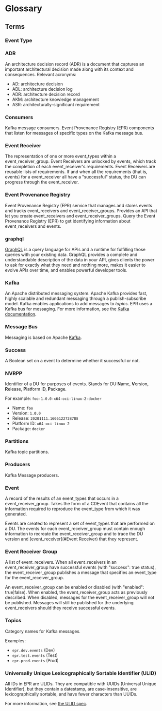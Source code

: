 # Glossary

## Terms

### Event Type

### ADR

An architecture decision record (ADR) is a document that captures an important
architectural decision made along with its context and consequences. Relevant
acronyms:

- AD: architecture decision
- ADL: architecture decision log
- ADR: architecture decision record
- AKM: architecture knowledge management
- ASR: architecturally-significant requirement

### Consumers

Kafka message consumers. Event Provenance Registry (EPR) components that listen
for messages of specific types on the Kafka message bus.

### Event Receiver

The representation of one or more event_types within a event_receiver_group.
Event Receivers are unlocked by events, which track the completion of each
event_receiver's requirements. Event Receivers are reusable lists of
requirements. If and when all the requirements (that is, events) for a
event_receiver all have a "successful" status, the DU can progress through the
event_receiver.

### Event Provenance Registry

Event Provenance Registry (EPR) service that manages and stores events and
tracks event_receivers and event_receiver_groups. Provides an API that let you
create event_receivers and event_receiver_groups. Query the Event Provenance
Registry (EPR) to get identifying information about event_receivers and events.

### graphql

[GraphQL](https://graphql.org/) is a query language for APIs and a runtime for
fulfilling those queries with your existing data. GraphQL provides a complete
and understandable description of the data in your API, gives clients the power
to ask for exactly what they need and nothing more, makes it easier to evolve
APIs over time, and enables powerful developer tools.

### Kafka

An Apache distributed messaging system. Apache Kafka provides fast, highly
scalable and redundant messaging through a publish-subscribe model. Kafka
enables applications to add messages to _topics_. EPR uses a Kafka bus for
messaging. For more information, see the
[Kafka documentation](http://kafka.apache.org/documentation.html).

### Message Bus

Messaging is based on Apache [Kafka](#kafka).

### Success

A Boolean set on a event to determine whether it successful or not.

### NVRPP

Identifier of a DU for purposes of events. Stands for DU **N**ame, **V**ersion,
**R**elease, **P**latform ID, **P**ackage.

For example: `foo-1.0.0-x64-oci-linux-2-docker`

- Name: `foo`
- Version: `1.0.0`
- Release: `20201111.1605122728788`
- Platform ID: `x64-oci-linux-2`
- Package: `docker`

### Partitions

Kafka topic partitions.

### Producers

Kafka Message producers.

### Event

A record of the results of an event_types that occurs in a event_receiver_group.
Takes the form of a CDEvent that contains all the information required to
reproduce the event_type from which it was generated.

Events are created to represent a set of event_types that are performed on a DU.
The events for each event_receiver_group must contain enough information to
recreate the event_receiver_group and to trace the DU version and
[event_receiver](#Event Receiver) that they represent.

### Event Receiver Group

A list of event_receivers. When all event_receivers in an event_receiver_group
have successful events (with "success": true status), the event_receiver_group
publishes a message that specifies an event_type for the event_receiver_group.

An event_receiver_group can be enabled or disabled (with "enabled": true|false).
When enabled, the event_receiver_group acts as previously described. When
disabled, messages for the event_receiver_group will not be published. Messages
will still be published for the underlying event_receivers should they receive
successful events.

### Topics

Category names for Kafka messages.

Examples:

- `epr.dev.events` (Dev)
- `epr.test.events` (Test)
- `epr.prod.events` (Prod)

### Universally Unique Lexicographically Sortable Identifier (ULID)

All IDs in EPR are ULIDs. They are compatible with UUIDs (Universal Unique
Identifier), but they contain a datestamp, are case-insensitive, are
lexicographically sortable, and have fewer characters than UUIDs.

For more information, see [the ULID spec](https://github.com/ulid/spec).
